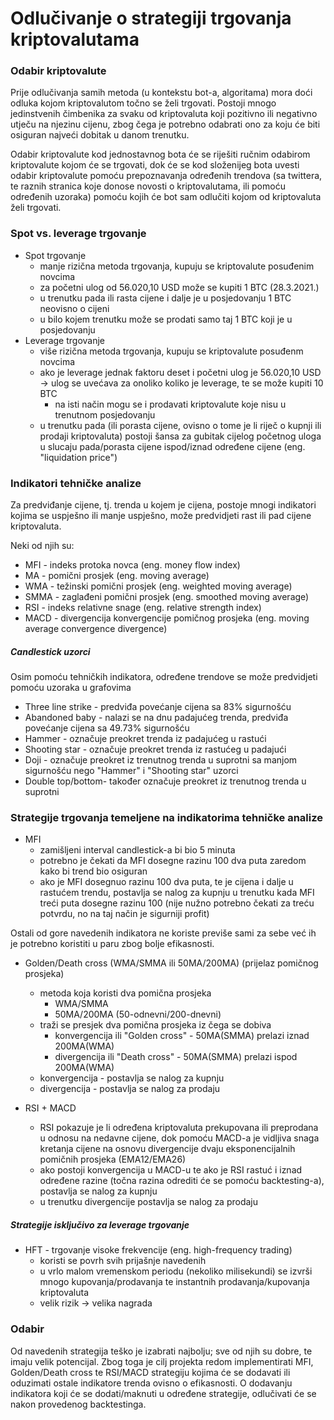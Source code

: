 # Odlučivanje o strategiji trgovanja kriptovalutama

### Odabir kriptovalute

Prije odlučivanja samih metoda (u kontekstu bot-a, algoritama) mora doći odluka kojom kriptovalutom točno se želi trgovati. Postoji mnogo jedinstvenih čimbenika za svaku od kriptovaluta koji pozitivno ili negativno utječu na njezinu cijenu, zbog čega je potrebno odabrati ono za koju će biti osiguran najveći dobitak u danom trenutku.

Odabir kriptovalute kod jednostavnog bota će se riješiti ručnim odabirom kriptovalute kojom će se trgovati, dok će se kod složenijeg bota uvesti odabir kriptovalute pomoću prepoznavanja određenih trendova (sa twittera, te raznih stranica koje donose novosti o kriptovalutama, ili pomoću određenih uzoraka) pomoću kojih će bot sam odlučiti kojom od kriptovaluta želi trgovati.

### Spot vs. leverage trgovanje

* Spot trgovanje
	* manje rizična metoda trgovanja, kupuju se kriptovalute posuđenim novcima
	* za početni ulog od 56.020,10 USD može se kupiti 1 BTC (28.3.2021.)
	* u trenutku pada ili rasta cijene i dalje je u posjedovanju 1 BTC neovisno o cijeni
	* u bilo kojem trenutku može se prodati samo taj 1 BTC koji je u posjedovanju
* Leverage trgovanje
	* više rizična metoda trgovanja, kupuju se kriptovalute posuđenm novcima
	* ako je leverage jednak faktoru deset i početni ulog je 56.020,10 USD -> ulog se uvećava za onoliko koliko je leverage, te se može kupiti 10 BTC
	  * na isti način mogu se i prodavati kriptovalute koje nisu u trenutnom posjedovanju 
	* u trenutku pada (ili porasta cijene, ovisno o tome je li riječ o kupnji ili prodaji kriptovaluta) postoji šansa za gubitak cijelog početnog uloga u slucaju pada/porasta cijene ispod/iznad određene cijene (eng. "liquidation price")

### Indikatori tehničke analize

Za predviđanje cijene, tj. trenda u kojem je cijena, postoje mnogi indikatori kojima se uspješno ili manje uspješno, može predvidjeti rast ili pad cijene kriptovaluta.

Neki od njih su:

* MFI - indeks protoka novca (eng. money flow index)
* MA - pomični prosjek (eng. moving average)
* WMA - težinski pomični prosjek (eng. weighted moving average)
* SMMA - zaglađeni pomični prosjek (eng. smoothed moving average)
* RSI - indeks relativne snage (eng. relative strength index)
* MACD - divergencija konvergencije pomičnog prosjeka (eng. moving average convergence divergence)

##### Candlestick uzorci

Osim pomoću tehničkih indikatora, određene trendove se može predvidjeti pomoću uzoraka u grafovima

* Three line strike - predviđa povećanje cijena sa 83% sigurnošću
* Abandoned baby - nalazi se na dnu padajućeg trenda, predviđa povećanje cijena sa 49.73% sigurnošću
* Hammer - označuje preokret trenda iz padajućeg u rastući
* Shooting star - označuje preokret trenda iz rastućeg u padajući
* Doji - označuje preokret iz trenutnog trenda u suprotni sa manjom sigurnošću nego "Hammer" i "Shooting star" uzorci
* Double top/bottom- također označuje preokret iz trenutnog trenda u suprotni

### Strategije trgovanja temeljene na indikatorima tehničke analize

* MFI
	* zamišljeni interval candlestick-a bi bio 5 minuta
	* potrebno je čekati da MFI dosegne razinu 100 dva puta zaredom kako bi trend bio osiguran
	* ako je MFI dosegnuo razinu 100 dva puta, te je cijena i dalje u rastućem trendu, postavlja se nalog za kupnju u trenutku kada MFI treći puta dosegne razinu 100 (nije nužno potrebno čekati za treću potvrdu, no na taj način je sigurniji profit)


Ostali od gore navedenih indikatora ne koriste previše sami za sebe već ih je potrebno koristiti u paru zbog bolje efikasnosti. 


* Golden/Death cross (WMA/SMMA ili 50MA/200MA) (prijelaz pomičnog prosjeka)
	* metoda koja koristi dva pomična prosjeka 
		* WMA/SMMA
		* 50MA/200MA (50-odnevni/200-dnevni)
	* traži se presjek dva pomična prosjeka iz čega se dobiva
		* konvergencija ili "Golden cross" - 50MA(SMMA) prelazi iznad 200MA(WMA) 
		* divergencija ili "Death cross" - 50MA(SMMA) prelazi ispod 200MA(WMA)
	* konvergencija - postavlja se nalog za kupnju
	* divergencija - postavlja se nalog za prodaju

* RSI + MACD
	* RSI pokazuje je li određena kriptovaluta prekupovana ili preprodana u odnosu na nedavne cijene, dok pomoću MACD-a je vidljiva snaga kretanja cijene na osnovu divergencije dvaju eksponencijalnih pomičnih prosjeka (EMA12/EMA26)
	* ako postoji konvergencija u MACD-u te ako je RSI rastuć i iznad određene razine (točna razina odrediti će se pomoću backtesting-a), postavlja se nalog za kupnju
	* u trenutku divergencije postavlja se nalog za prodaju

##### Strategije isključivo za leverage trgovanje

* HFT - trgovanje visoke frekvencije (eng. high-frequency trading)
	* koristi se povrh svih prijašnje navedenih
	* u vrlo malom vremenskom periodu (nekoliko milisekundi) se izvrši mnogo kupovanja/prodavanja te instantnih prodavanja/kupovanja kriptovaluta
	* velik rizik -> velika nagrada

### Odabir

Od navedenih strategija teško je izabrati najbolju; sve od njih su dobre, te imaju velik potencijal. Zbog toga je cilj projekta redom implementirati MFI, Golden/Death cross te RSI/MACD strategiju kojima će se dodavati ili oduzimati ostale indikatore trenda ovisno o efikasnosti. O dodavanju indikatora koji će se dodati/maknuti u određene strategije, odlučivati će se nakon provedenog backtestinga.  